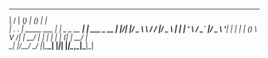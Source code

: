 ___  ___           _     ______ _           _           
|  \/  |          (_)    |  ___(_)         | |          
| .  . | _____   ___  ___| |_   _ _ __   __| | ___ _ __ 
| |\/| |/ _ \ \ / / |/ _ \  _| | | '_ \ / _` |/ _ \ '__|
| |  | | (_) \ V /| |  __/ |   | | | | | (_| |  __/ |   
\_|  |_/\___/ \_/ |_|\___\_|   |_|_| |_|\__,_|\___|_|   
                                                        
                                                        